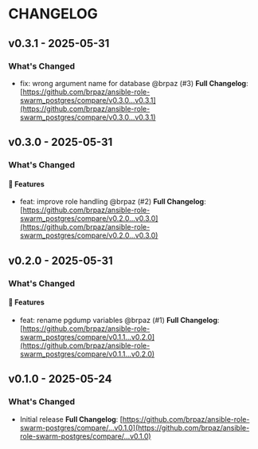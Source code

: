 # CHANGELOG

## v0.3.1 - 2025-05-31

### What's Changed

- fix: wrong argument name for database @brpaz (#3)
  **Full Changelog**: [https://github.com/brpaz/ansible-role-swarm_postgres/compare/v0.3.0...v0.3.1](https://github.com/brpaz/ansible-role-swarm_postgres/compare/v0.3.0...v0.3.1)

## v0.3.0 - 2025-05-31

### What's Changed

#### 🚀 Features

- feat: improve role handling @brpaz (#2)
  **Full Changelog**: [https://github.com/brpaz/ansible-role-swarm_postgres/compare/v0.2.0...v0.3.0](https://github.com/brpaz/ansible-role-swarm_postgres/compare/v0.2.0...v0.3.0)

## v0.2.0 - 2025-05-31

### What's Changed

#### 🚀 Features

- feat: rename pgdump variables @brpaz (#1)
  **Full Changelog**: [https://github.com/brpaz/ansible-role-swarm_postgres/compare/v0.1.1...v0.2.0](https://github.com/brpaz/ansible-role-swarm_postgres/compare/v0.1.1...v0.2.0)

## v0.1.0 - 2025-05-24

### What's Changed

* Initial release
  **Full Changelog**: [https://github.com/brpaz/ansible-role-swarm-postgres/compare/...v0.1.0](https://github.com/brpaz/ansible-role-swarm-postgres/compare/...v0.1.0)
